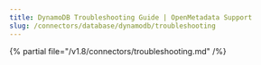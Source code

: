 ```yaml
---
title: DynamoDB Troubleshooting Guide | OpenMetadata Support
slug: /connectors/database/dynamodb/troubleshooting
---
```


{% partial file="/v1.8/connectors/troubleshooting.md" /%}
